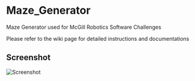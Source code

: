 Maze_Generator
==============

Maze Generator used for McGill Robotics Software Challenges

Please refer to the wiki page for detailed instructions and documentations

Screenshot
--------------
![Screenshot](https://github.com/everfor/Maze_Challenge/screenshot.png)
